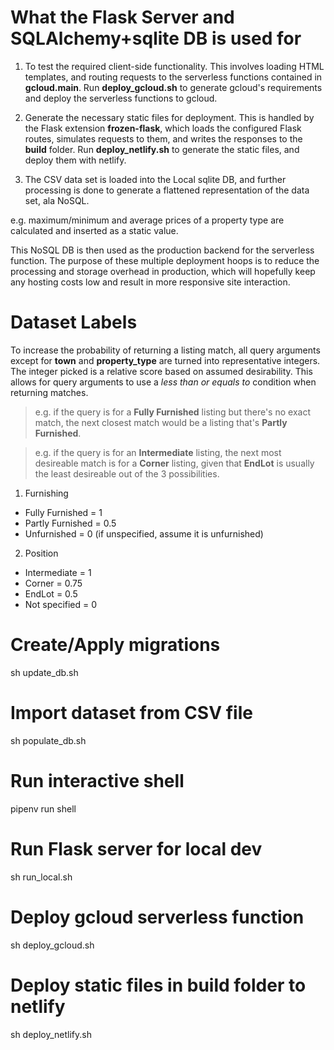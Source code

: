 # What the Flask Server and SQLAlchemy+sqlite DB is used for
1. To test the required client-side functionality. This involves loading HTML
templates, and routing requests to the serverless functions contained in
**gcloud.main**. Run **deploy_gcloud.sh** to generate gcloud's requirements and
deploy the serverless functions to gcloud.

2. Generate the necessary static files for deployment. This is handled by the
Flask extension **frozen-flask**, which loads the configured Flask routes,
simulates requests to them, and writes the responses to the **build** folder.
Run **deploy_netlify.sh** to generate the static files, and deploy them with
netlify.

3. The CSV data set is loaded into the Local sqlite DB, and further processing
is done to generate a flattened representation of the data set, ala NoSQL.

e.g. maximum/minimum and average prices of a property type are calculated
and inserted as a static value.

This NoSQL DB is then used as the production backend for the serverless function.
The purpose of these multiple deployment hoops is to reduce the processing and
storage overhead in production, which will hopefully keep any hosting costs low
and result in more responsive site interaction.

# Dataset Labels
To increase the probability of returning a listing match, all query arguments
except for **town** and **property_type** are turned into representative integers.
The integer picked is a relative score based on assumed desirability.
This allows for query arguments to use a _less than or equals to_ condition when
returning matches.

> e.g. if the query is for a **Fully Furnished** listing but there's no exact match,
> the next closest match would be a listing that's **Partly Furnished**.

> e.g. if the query is for an **Intermediate** listing, the next most desireable
> match is for a **Corner** listing, given that **EndLot** is usually the least
> desireable out of the 3 possibilities.

1. Furnishing
- Fully Furnished = 1
- Partly Furnished = 0.5
- Unfurnished = 0 (if unspecified, assume it is unfurnished)

2. Position
- Intermediate = 1
- Corner = 0.75
- EndLot = 0.5
- Not specified = 0

# Create/Apply migrations
sh update_db.sh

# Import dataset from CSV file
sh populate_db.sh

# Run interactive shell
pipenv run shell

# Run Flask server for local dev
sh run_local.sh

# Deploy gcloud serverless function
sh deploy_gcloud.sh

# Deploy static files in build folder to netlify
sh deploy_netlify.sh